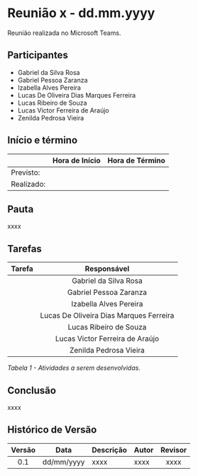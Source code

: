 # Reunião x - dd.mm.yyyy

Reunião realizada no Microsoft Teams.

## Participantes

* Gabriel da Silva Rosa          
* Gabriel Pessoa Zaranza         
* Izabella Alves Pereira
* Lucas De Oliveira Dias Marques Ferreira     
* Lucas Ribeiro de Souza         
* Lucas Victor Ferreira de Araújo
* Zenilda Pedrosa Vieira         
  
## Início e término

|	             |Hora de Início  |Hora de Término  |
|--------------|:--------------:|:---------------:|
|Previsto:     |           |            |
|Realizado:    |           |            |

## Pauta

xxxx

## Tarefas

|Tarefa                                          |Responsável                    |
|------------------------------------------------|:-----------------------------:|
||Gabriel da Silva Rosa                   |
||Gabriel Pessoa Zaranza                  |
||Izabella Alves Pereira                  |
||Lucas De Oliveira Dias Marques Ferreira |
||Lucas Ribeiro de Souza                  |
||Lucas Victor Ferreira de Araújo         |
||Zenilda Pedrosa Vieira                  |


*Tabela 1 - Atividades a serem desenvolvidas.*

## Conclusão

xxxx

## Histórico de Versão

|Versão|Data|Descrição|Autor|Revisor|
|:----:|----|---------|-----|:-------:|
|0.1|dd/mm/yyyy|xxxx|xxxx|xxxx|
